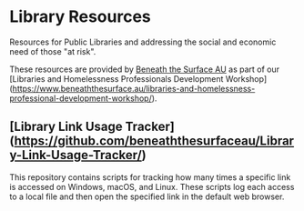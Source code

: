 # Library Resources
Resources for Public Libraries and addressing the social and economic need of those "at risk".

These resources are provided by [Beneath the Surface AU](https://beneaththesurface.au) as part of our [Libraries and Homelessness Professionals Development Workshop] (https://www.beneaththesurface.au/libraries-and-homelessness-professional-development-workshop/).

## [Library Link Usage Tracker] (https://github.com/beneaththesurfaceau/Library-Link-Usage-Tracker/)

This repository contains scripts for tracking how many times a specific link is accessed on Windows, macOS, and Linux. These scripts log each access to a local file and then open the specified link in the default web browser.

